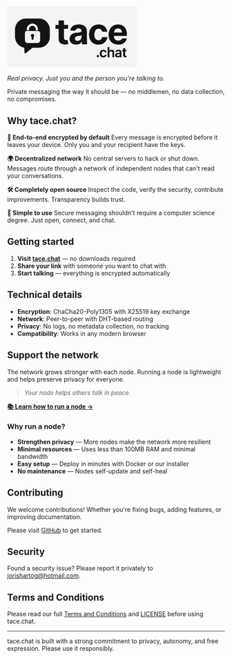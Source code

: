 <img alt="tace.chat logo" src="img/logo.png" width="300">

_Real privacy. Just you and the person you're talking to._

Private messaging the way it should be — no middlemen, no data collection, no compromises.

## Why tace.chat?

**🔐 End-to-end encrypted by default**
Every message is encrypted before it leaves your device. Only you and your recipient have the keys.

**🌍 Decentralized network**
No central servers to hack or shut down. Messages route through a network of independent nodes that can't read your conversations.

**🛠️ Completely open source**
Inspect the code, verify the security, contribute improvements. Transparency builds trust.

**🚀 Simple to use**
Secure messaging shouldn't require a computer science degree. Just open, connect, and chat.

## Getting started

1. **Visit [tace.chat](https://tace.chat)** — no downloads required
2. **Share your link** with someone you want to chat with
3. **Start talking** — everything is encrypted automatically

## Technical details

- **Encryption**: ChaCha20-Poly1305 with X25519 key exchange
- **Network**: Peer-to-peer with DHT-based routing
- **Privacy**: No logs, no metadata collection, no tracking
- **Compatibility**: Works in any modern browser

## Support the network

The network grows stronger with each node. Running a node is lightweight and helps preserve privacy for everyone.

> _Your node helps others talk in peace._

**[📚 Learn how to run a node →](RUNNING_A_NODE.md)**

### Why run a node?

- **Strengthen privacy** — More nodes make the network more resilient
- **Minimal resources** — Uses less than 100MB RAM and minimal bandwidth
- **Easy setup** — Deploy in minutes with Docker or our installer
- **No maintenance** — Nodes self-update and self-heal

## Contributing

We welcome contributions! Whether you're fixing bugs, adding features, or improving documentation.

Please visit [GitHub](https://github.com/nootr/tace.chat) to get started.

## Security

Found a security issue? Please report it privately to jorishartog@hotmail.com.

## Terms and Conditions

Please read our full [Terms and Conditions](TERMS_AND_CONDITIONS.md) and [LICENSE](LICENSE) before using tace.chat.

---

tace.chat is built with a strong commitment to privacy, autonomy, and free expression.
Please use it responsibly.
